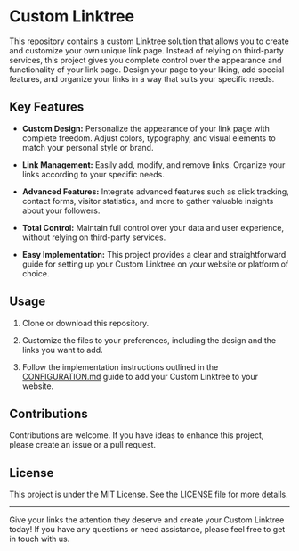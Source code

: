 # Custom Linktree

This repository contains a custom Linktree solution that allows you to create and customize your own unique link page. Instead of relying on third-party services, this project gives you complete control over the appearance and functionality of your link page. Design your page to your liking, add special features, and organize your links in a way that suits your specific needs.

## Key Features

- **Custom Design:** Personalize the appearance of your link page with complete freedom. Adjust colors, typography, and visual elements to match your personal style or brand.

- **Link Management:** Easily add, modify, and remove links. Organize your links according to your specific needs.

- **Advanced Features:** Integrate advanced features such as click tracking, contact forms, visitor statistics, and more to gather valuable insights about your followers.

- **Total Control:** Maintain full control over your data and user experience, without relying on third-party services.

- **Easy Implementation:** This project provides a clear and straightforward guide for setting up your Custom Linktree on your website or platform of choice.

## Usage

1. Clone or download this repository.

2. Customize the files to your preferences, including the design and the links you want to add.

3. Follow the implementation instructions outlined in the [CONFIGURATION.md](CONFIGURATION.md) guide to add your Custom Linktree to your website.

## Contributions

Contributions are welcome. If you have ideas to enhance this project, please create an issue or a pull request.

## License

This project is under the MIT License. See the [LICENSE](LICENSE) file for more details.

---

Give your links the attention they deserve and create your Custom Linktree today! If you have any questions or need assistance, please feel free to get in touch with us.
